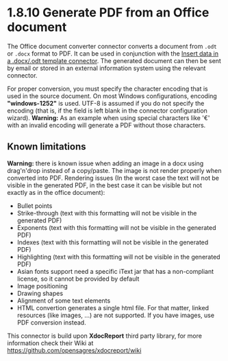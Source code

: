 
1.8.10 Generate PDF from an Office document
===========================================

The Office document converter connector converts a document from `.odt` or `.docx` format to PDF.
It can be used in conjunction with the [Insert data in a .docx/.odt template connector](/document-templating-868).
The generated document can then be sent by email or stored in an external information system using the relevant connector.

For proper conversion, you must specify the character encoding that is used in the source document. On most Windows configurations, encoding **"windows-1252"** is used.
UTF-8 is assumed if you do not specify the encoding (that is, if the field is left blank in the connector configuration wizard).
**Warning:** As an example when using special characters like '€' with an invalid encoding will generate a PDF without those characters.

Known limitations
-----------------

**Warning:** there is known issue when adding an image in a docx using drag'n'drop instead of a copy/paste. The image is not render properly when converted into PDF.
Rendering issues (In the worst case the text will not be visible in the generated PDF, in the best case it can be visible but not exactly as in the office document):

-   Bullet points
-   Strike-through (text with this formatting will not be visible in the generated PDF)
-   Exponents (text with this formatting will not be visible in the generated PDF)
-   Indexes (text with this formatting will not be visible in the generated PDF)
-   Highlighting (text with this formatting will not be visible in the generated PDF)
-   Asian fonts support need a specific iText jar that has a non-compliant license, so it cannot be provided by default
-   Image positioning
-   Drawing shapes
-   Alignment of some text elements
-   HTML convertion generates a single html file. For that matter, linked resources (like images, ...) are not supported. If you have images, use PDF conversion instead.

This connector is build upon **XdocReport** third party library, for more information check their Wiki at <https://github.com/opensagres/xdocreport/wiki>


